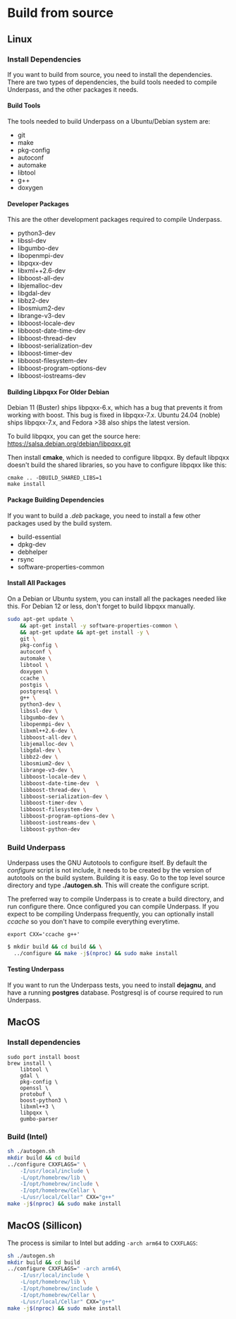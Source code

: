 # Build from source

## Linux

### Install Dependencies

If you want to build from source, you need to install the
dependencies. There are two types of dependencies, the build tools
needed to compile Underpass, and the other packages it needs.

#### Build Tools

The tools needed to build Underpass on a Ubuntu/Debian system are:

* git
* make
* pkg-config
* autoconf
* automake
* libtool
* g++
* doxygen

#### Developer Packages

This are the other development packages required to compile Underpass.

* python3-dev
* libssl-dev
* libgumbo-dev
* libopenmpi-dev
* libpqxx-dev
* libxml++2.6-dev
* libboost-all-dev
* libjemalloc-dev
* libgdal-dev
* libbz2-dev
* libosmium2-dev
* librange-v3-dev
* libboost-locale-dev
* libboost-date-time-dev
* libboost-thread-dev
* libboost-serialization-dev
* libboost-timer-dev
* libboost-filesystem-dev
* libboost-program-options-dev
* libboost-iostreams-dev

#### Building Libpqxx For Older Debian

Debian 11 (Buster) ships libpqxx-6.x, which has a bug that prevents
it from working with boost. This bug is fixed in libpqxx-7.x. Ubuntu
24.04 (noble) ships libpqxx-7.x, and Fedora >38 also ships the latest
version.

To build libpqxx, you can get the source here:
	https://salsa.debian.org/debian/libpqxx.git

Then install **cmake**, which is needed to configure libpqxx. By
default libpqxx doesn't build the shared libraries, so you have to
configure libpqxx like this:

	cmake .. -DBUILD_SHARED_LIBS=1
	make install

#### Package Building Dependencies

If you want to build a *.deb* package, you need to install a few
other packages used by the build system.

* build-essential
* dpkg-dev
* debhelper
* rsync
* software-properties-common

#### Install All Packages

On a Debian or Ubuntu system, you can install all the packages needed
like this. For Debian 12 or less, don't forget to build libpqxx
manually.

```sh
sudo apt-get update \
    && apt-get install -y software-properties-common \
    && apt-get update && apt-get install -y \
	git \
	pkg-config \
	autoconf \
	automake \
	libtool \
	doxygen \
	ccache \
	postgis \
	postgresql \
	g++ \
	python3-dev \
	libssl-dev \
	libgumbo-dev \
	libopenmpi-dev \
   	libxml++2.6-dev \
	libboost-all-dev \
	libjemalloc-dev \
	libgdal-dev \
	libbz2-dev \
	libosmium2-dev \
	librange-v3-dev \
	libboost-locale-dev \
	libboost-date-time-dev  \
	libboost-thread-dev \
	libboost-serialization-dev \
	libboost-timer-dev \
	libboost-filesystem-dev \
	libboost-program-options-dev \
	libboost-iostreams-dev \
	libboost-python-dev
```

### Build Underpass

Underpass uses the GNU Autotools to configure itself. By default the
*configure* script is not include, it needs to be created by the
version of autotools on the build system. Building it is easy. Go to
the top level source directory and type **./autogen.sh**. This will
create the configure script.

The preferred way to compile Underpass is to create a build directory,
and run configure there. Once configured you can compile Underpass. If
you expect to be compiling Underpass frequently, you can optionally
install *ccache* so you don't have to compile everything everytime.

	export CXX='ccache g++'

```sh
$ mkdir build && cd build && \
  ../configure && make -j$(nproc) && sudo make install
```

#### Testing Underpass

If you want to run the Underpass tests, you need to install
**dejagnu**, and have a running **postgres** database. Postgresql is
of course required to run Underpass.

## MacOS

### Install dependencies

```
sudo port install boost
brew install \
    libtool \
    gdal \
    pkg-config \
    openssl \
    protobuf \
    boost-python3 \
    libxml++3 \
    libpqxx \
    gumbo-parser
```

### Build (Intel)

```sh
sh ./autogen.sh
mkdir build && cd build
../configure CXXFLAGS=" \
    -I/usr/local/include \
    -L/opt/homebrew/lib \
    -I/opt/homebrew/include \
    -I/opt/homebrew/Cellar \
    -L/usr/local/Cellar" CXX="g++"
make -j$(nproc) && sudo make install
```

## MacOS (Sillicon)

The process is similar to Intel but adding `-arch arm64` to `CXXFLAGS`:

```sh
sh ./autogen.sh
mkdir build && cd build
../configure CXXFLAGS=" -arch arm64\
    -I/usr/local/include \
    -L/opt/homebrew/lib \
    -I/opt/homebrew/include \
    -I/opt/homebrew/Cellar \
    -L/usr/local/Cellar" CXX="g++"
make -j$(nproc) && sudo make install
```

